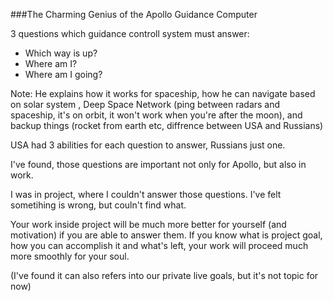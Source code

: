 ###The Charming Genius of the Apollo Guidance Computer

3 questions which guidance controll system must answer:
- Which way is up?
- Where am I?
- Where am I going?

Note:
He explains how it works for spaceship, how he can navigate based on solar system 
, Deep Space Network (ping between radars and spaceship, it's on orbit, 
it won't work when you're after the moon), and backup things (rocket from earth 
etc, diffrence between USA and Russians)

USA had 3 abilities for each question to answer, Russians just one.


I've found, those questions are important not only for Apollo, but also
in work. 

I was in project, where I couldn't answer those questions. I've felt
sometihing is wrong, but couln't find what.

Your work inside project will be much more better for yourself (and motivation)
if you are able to answer them. If you know what is project goal, how you can 
accomplish it and what's left, your work will proceed much more smoothly for 
your soul.

(I've found it can also refers into our private live goals, but it's not topic 
 for now)

